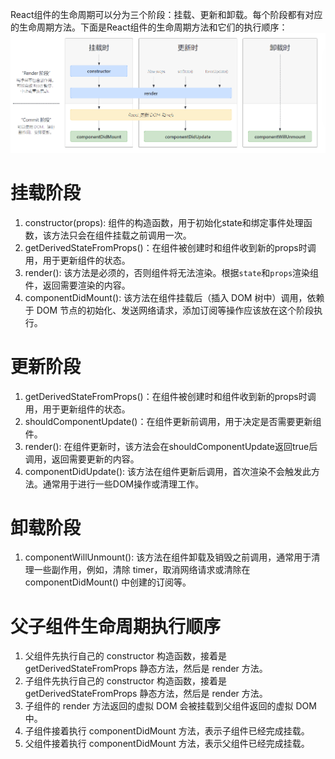 React组件的生命周期可以分为三个阶段：挂载、更新和卸载。每个阶段都有对应的生命周期方法。下面是React组件的生命周期方法和它们的执行顺序：  
![LifeCycle](/images/lifecycle.png)
# 挂载阶段
1. constructor(props): 组件的构造函数，用于初始化state和绑定事件处理函数，该方法只会在组件挂载之前调用一次。
2. getDerivedStateFromProps()：在组件被创建时和组件收到新的props时调用，用于更新组件的状态。
3. render(): 该方法是必须的，否则组件将无法渲染。根据`state`和`props`渲染组件，返回需要渲染的内容。
4. componentDidMount(): 该方法在组件挂载后（插入 DOM 树中）调用，依赖于 DOM 节点的初始化、发送网络请求，添加订阅等操作应该放在这个阶段执行。

# 更新阶段
1. getDerivedStateFromProps()：在组件被创建时和组件收到新的props时调用，用于更新组件的状态。
2. shouldComponentUpdate()：在组件更新前调用，用于决定是否需要更新组件。
3. render(): 在组件更新时，该方法会在shouldComponentUpdate返回true后调用，返回需要更新的内容。
4. componentDidUpdate(): 该方法在组件更新后调用，首次渲染不会触发此方法。通常用于进行一些DOM操作或清理工作。

# 卸载阶段
1. componentWillUnmount(): 该方法在组件卸载及销毁之前调用，通常用于清理一些副作用，例如，清除 timer，取消网络请求或清除在 componentDidMount() 中创建的订阅等。

# 父子组件生命周期执行顺序
1. 父组件先执行自己的 constructor 构造函数，接着是 getDerivedStateFromProps 静态方法，然后是 render 方法。    
2. 子组件先执行自己的 constructor 构造函数，接着是 getDerivedStateFromProps 静态方法，然后是 render 方法。  
3. 子组件的 render 方法返回的虚拟 DOM 会被挂载到父组件返回的虚拟 DOM 中。 
4. 子组件接着执行 componentDidMount 方法，表示子组件已经完成挂载。 
5. 父组件接着执行 componentDidMount 方法，表示父组件已经完成挂载。  
  
